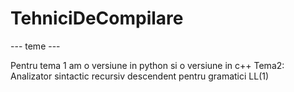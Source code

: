 # TehniciDeCompilare
--- teme ---

Pentru tema 1 am o versiune in python si o versiune in c++
Tema2: Analizator sintactic recursiv descendent pentru gramatici LL(1)

